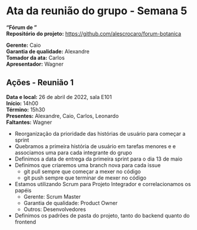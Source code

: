 # Ata da reunião do grupo - Semana 5
**“Fórum de ”**\
**Repositório do projeto:** https://github.com/alescrocaro/forum-botanica

**Gerente:** Caio \
**Garantia de qualidade:** Alexandre \
**Tomador da ata:** Carlos \
**Apresentador:** Wagner

## Ações - Reunião 1
**Data e local:** 26 de abril de 2022, sala E101\
**Início:** 14h00 \
**Término:** 15h30 \
**Presentes:** Alexandre, Caio, Carlos, Leonardo\
**Faltantes:** Wagner

- Reorganização da prioridade das histórias de usuário para começar a sprint
- Quebramos a primeira história de usuário em tarefas menores e e associamos uma para cada integrante do grupo
- Definimos a data de entrega da primeira sprint para o dia 13 de maio
- Definimos que criaremos uma branch nova para cada issue
  - git pull sempre que começar a mexer no código
  - git push sempre que terminar de mexer no código
- Estamos utilizando Scrum para Projeto Integrador e correlacionamos os papéis
  - Gerente: Scrum Master
  - Garantia de qualidade: Product Owner
  - Outros: Desenvolvedores
- Definimos os padrões de pasta do projeto, tanto do backend quanto do frontend
